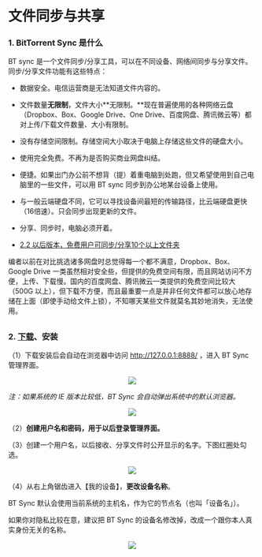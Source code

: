 # 文件同步与共享

### 1. BitTorrent Sync 是什么

BT sync 是一个文件同步/分享工具，可以在不同设备、网络间同步与分享文件。
同步/分享文件功能有这些特点：

* 数据安全。电信运营商是无法知道文件内容的。

* 文件数量**无限制**，文件大小**无限制。**现在普遍使用的各种网络云盘（Dropbox、Box、Google Drive、One Drive、百度网盘、腾讯微云等）都对上传/下载文件数量、大小有限制。

* 没有存储空间限制。存储空间大小取决于电脑上存储这些文件的硬盘大小。

* 使用完全免费。不再为是否购买商业网盘纠结。

* 便捷。如果出门办公前不想背（提）着重电脑到处跑，但又希望使用到自己电脑里的一些文件，可以用 BT sync 同步到办公地某台设备上使用。

* 与一般云端硬盘不同，它可以寻找设备间最短的传输路径，比云端硬盘更快（16倍速）。只会同步出现更新的文件。

* 分享、同步时，电脑必须开着。

* [2.2 以后版本，免费用户可同步/分享10个以上文件夹](http://blog.getsync.com/2015/09/09/sync-2-2-now-available/)


编者以前在对比挑选诸多网盘时总觉得每一个都不满意，Dropbox、Box、Google Drive 一类虽然相对安全些，但提供的免费空间有限，而且网站访问不方便，上传、下载慢。国内的百度网盘、腾讯微云一类提供的免费空间比较大（500G 以上），但下载不方便，而且最重要一点是并非任何文件都可以放心地存储在上面（即使手动给文件上锁），不知哪天某些文件就莫名其妙地消失，无法使用。

## 
### 2. [下载](https://www.getsync.com/)、安装
（1）下载安装后会自动在浏览器中访问  http://127.0.0.1:8888/ ，进入 BT Sync 管理界面。

<div style="text-align:center">
<img src="https://41.media.tumblr.com/c04829592722930243c4095d34d91693/tumblr_nw46m7OmUE1uft3xho1_1280.png"/>
</div>

*注：如果系统的 IE 版本比较低，BT Sync 会自动弹出系统中的默认浏览器。*

<div style="text-align:center">
<img src="https://40.media.tumblr.com/2800d0097c149abaa87c6888766d34a5/tumblr_nw46m7OmUE1uft3xho2_r1_400.png"/>
</div>

（2）**创建用户名和密码，用于以后登录管理界面。**

（3）创建一个用户名，以后接收、分享文件时公开显示的名字。下图红圈处勾选。

<div style="text-align:center">
<img src="https://41.media.tumblr.com/470fd85b989d7c528c5748f458a3ba98/tumblr_nw46m7OmUE1uft3xho3_r2_540.png"/>
</div>

（4）从右上角锯齿进入【我的设备】，**更改设备名称**。

BT Sync 默认会使用当前系统的主机名，作为它的节点名（也叫「设备名」）。

如果你对隐私比较在意，建议把 BT Sync 的设备名修改掉，改成一个跟你本人真实身份无关的名称。

<div style="text-align:center">
<img src="https://41.media.tumblr.com/017f81304be98e731b0e1726567186e8/tumblr_nw46wf4NFy1uft3xho1_1280.png"/>
</div>

